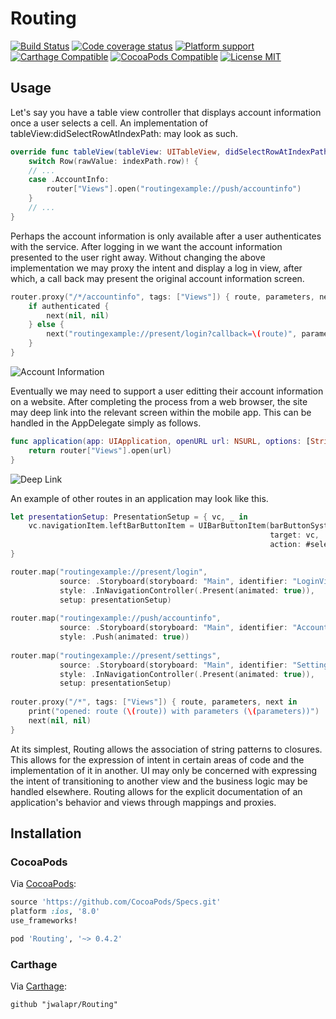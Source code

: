 # Routing

[![Build Status](https://travis-ci.org/jwalapr/Routing.svg?branch=master)](https://travis-ci.org/jwalapr/Routing)
[![Code coverage status](https://img.shields.io/codecov/c/github/jwalapr/Routing.svg?style=flat-square)](http://codecov.io/github/jwalapr/Routing)
[![Platform support](https://img.shields.io/badge/platform-ios%20%7C%20osx%20%7C%20tvos%20%7C%20watchos-lightgrey.svg?style=flat-square)](https://img.shields.io/badge/platform-ios%20%7C%20osx%20%7C%20tvos%20%7C%20watchos-lightgrey.svg?style=flat-square) 
[![Carthage Compatible](https://img.shields.io/badge/Carthage-compatible-4BC51D.svg?style=flat)](https://github.com/Carthage/Carthage)
[![CocoaPods Compatible](https://img.shields.io/cocoapods/v/Routing.svg)](https://cocoapods.org/pods/Routing)
[![License MIT](https://img.shields.io/badge/license-MIT-blue.svg?style=flat-square)](https://github.com/Routing/Routing/blob/master/LICENSE)

## Usage

Let's say you have a table view controller that displays account information once a user selects a cell. An implementation of tableView:didSelectRowAtIndexPath: may look as such.

```swift
override func tableView(tableView: UITableView, didSelectRowAtIndexPath indexPath: NSIndexPath) {
    switch Row(rawValue: indexPath.row)! {
    // ...
    case .AccountInfo:
        router["Views"].open("routingexample://push/accountinfo")
    }
    // ...
}
```

Perhaps the account information is only available after a user authenticates with the service. After logging in we want the account information presented to the user right away. Without changing the above implementation we may proxy the intent and display a log in view, after which, a call back may present the original account information screen.

```swift
router.proxy("/*/accountinfo", tags: ["Views"]) { route, parameters, next in
    if authenticated {
        next(nil, nil)
    } else {
        next("routingexample://present/login?callback=\(route)", parameters)
    }
}
```

![Account Information](http://i.giphy.com/l2Sq4jCHxNbnfKWC4.gif)

Eventually we may need to support a user editting their account information on a website. After completing the process from a web browser, the site may deep link into the relevant screen within the mobile app. This can be handled in the AppDelegate simply as follows.

```swift
func application(app: UIApplication, openURL url: NSURL, options: [String : AnyObject]) -> Bool {
    return router["Views"].open(url)
}
```

![Deep Link](http://i.giphy.com/3o7TKIGLGQYT6aHp5u.gif)

An example of other routes in an application may look like this.

```swift
let presentationSetup: PresentationSetup = { vc, _ in
    vc.navigationItem.leftBarButtonItem = UIBarButtonItem(barButtonSystemItem: .Cancel, 
                                                          target: vc, 
                                                          action: #selector(vc.cancel))
}

router.map("routingexample://present/login",
           source: .Storyboard(storyboard: "Main", identifier: "LoginViewController", bundle: nil),
           style: .InNavigationController(.Present(animated: true)),
           setup: presentationSetup)
    
router.map("routingexample://push/accountinfo",
           source: .Storyboard(storyboard: "Main", identifier: "AccountInfoViewController", bundle: nil),
           style: .Push(animated: true))
    
router.map("routingexample://present/settings",
           source: .Storyboard(storyboard: "Main", identifier: "SettingsViewController", bundle: nil),
           style: .InNavigationController(.Present(animated: true)),
           setup: presentationSetup)
    
router.proxy("/*", tags: ["Views"]) { route, parameters, next in
    print("opened: route (\(route)) with parameters (\(parameters))")
    next(nil, nil)
}
```

At its simplest, Routing allows the association of string patterns to closures. This allows for the expression of intent in certain areas of code and the implementation of it in another. UI may only be concerned with expressing the intent of transitioning to another view and the business logic may be handled elsewhere. Routing allows for the explicit documentation of an application's behavior and views through mappings and proxies.

## Installation

### CocoaPods

Via [CocoaPods](https://cocoapods.org/pods/Routing):

```ruby
source 'https://github.com/CocoaPods/Specs.git'
platform :ios, '8.0'
use_frameworks!

pod 'Routing', '~> 0.4.2'
```

### Carthage

Via [Carthage](https://github.com/Carthage/Carthage):

```ogdl
github "jwalapr/Routing"
```
